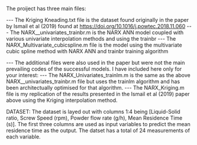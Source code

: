 The proiject has three main files: 

 --- The Kriging Kneading.txt file is the dataset found originally in the paper by Ismail et al (2019) found at https://doi.org/10.1016/j.powtec.2018.11.060
 --- The NARX__univariates_trainbr.m is the NARX ANN model coupled with various univariate interpolation methods and using the trainbr
 --- The NARX_Multivariate_cubicspline.m file is the model using the multivariate cubic spline method with NARX ANN and trainbr training algorithm


 --- The additional files were also used in the paper but were not the main prevailing codes of the successful models. I have included here only for your interest:
 --- The NARX_Univariates_trainlm.m is the same as the above NARX__univariates_trainbr.m file but uses the trainlm algorithm and has been architectually optimised for that algorithm.
 --- The NARX_Kriging.m file is my replication of the results presented in the Ismail et al (2019) paper above using the Kriging interpolation method. 


DATASET: The dataset is layed out with columns 1:4 being [Liquid-Solid ratio,	Screw Speed (rpm),	Powder flow rate (g/h),	Mean Residence Time (s)].
The first three columns are used as input variables to predict the mean residence time as the output. The datset has a total of 24 measurements of each variable. 
